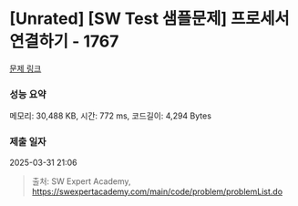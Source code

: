 # [Unrated] [SW Test 샘플문제] 프로세서 연결하기 - 1767 

[문제 링크](https://swexpertacademy.com/main/code/problem/problemDetail.do?contestProbId=AV4suNtaXFEDFAUf) 

### 성능 요약

메모리: 30,488 KB, 시간: 772 ms, 코드길이: 4,294 Bytes

### 제출 일자

2025-03-31 21:06



> 출처: SW Expert Academy, https://swexpertacademy.com/main/code/problem/problemList.do